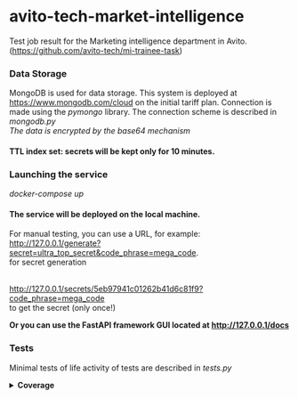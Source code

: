 # avito-tech-market-intelligence

Test job result for the Marketing intelligence department in Avito.
(https://github.com/avito-tech/mi-trainee-task)

### Data Storage
MongoDB is used for data storage.
This system is deployed at https://www.mongodb.com/cloud on the initial tariff plan.
Connection is made using the _pymongo_ library.
The connection scheme is described in _mongodb.py_
<br>
_The data is encrypted by the base64 mechanism_
<br>
#### TTL index set: secrets will be kept only for 10 minutes.


### Launching the service
_docker-compose up_

#### The service will be deployed on the local machine.
For manual testing, you can use a URL, for example:
<br>http://127.0.0.1/generate?secret=ultra_top_secret&code_phrase=mega_code.
<br>for secret generation

<br>http://127.0.0.1/secrets/5eb97941c01262b41d6c81f9?code_phrase=mega_code
<br>to get the secret (only once!)

<b>Or you can use the FastAPI framework GUI located at http://127.0.0.1/docs</b>

### Tests
Minimal tests of life activity of tests are described in _tests.py_

<details><summary><b>Coverage</b></summary>  <img src="https://github.com/arxitim/avito-tech-market-intelligence/blob/master/img/coverage.png">
</details>
